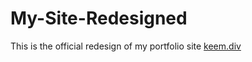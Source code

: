 # My-Site-Redesigned

This is the official redesign of my portfolio site [keem.div](http://keemcodes.com)

